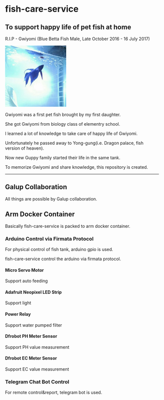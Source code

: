 # fish-care-service
## To support happy life of pet fish at home

R.I.P - Gwiyomi (Blue Betta Fish Male, Late October 2016 - 16 July 2017)

![](/media/Gwiyomi.jpg)

Gwiyomi was a first pet fish brought by my first daughter.

She got Gwiyomi from biology class of elementry school.

I learned a lot of knowledge to take care of happy life of Gwiyomi.

Unfortunately he passed away to Yong-gung(i.e. Dragon palace, fish version of heaven).

Now new Guppy family started their life in the same tank.

To memorize Gwiyomi and share knowledge, this repository is created.

----

## Galup Collaboration
All things are possible by Galup collaboration.

## Arm Docker Container
Basically fish-care-service is packed to arm docker container.
### Arduino Control via Firmata Protocol
For physical control of fish tank, arduino gpio is used.

fish-care-service control the arduino via firmata protocol.
#### Micro Servo Motor
Support auto feeding
#### Adafruit Neopixel LED Strip
Support light
#### Power Relay
Support water pumped filter
#### Dfrobot PH Meter Sensor
Support PH value measurement
#### Dfrobot EC Meter Sensor
Support EC value measurement

### Telegram Chat Bot Control
For remote control&report, telegram bot is used.

